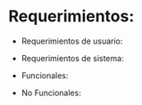 # Requerimientos:

  - Requerimientos de usuario:
  - Requerimientos de sistema:
  
  - Funcionales:
  - No Funcionales:
